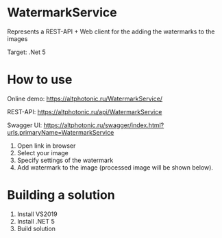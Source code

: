 # WatermarkService

Represents a REST-API + Web client for the adding the watermarks to the images 

Target: .Net 5

# How to use

Online demo: https://altphotonic.ru/WatermarkService/
 
REST-API: https://altphotonic.ru/api/WatermarkService

Swagger UI: https://altphotonic.ru/swagger/index.html?urls.primaryName=WatermarkService

1) Open link in browser
2) Select your image
3) Specify settings of the watermark
4) Add watermark to the image (processed image will be shown below).

# Building a solution

1) Install VS2019
2) Install .NET 5
3) Build solution
